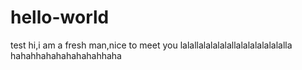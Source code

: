 # hello-world
test
hi,i am a fresh man,nice to meet you
lalallalalalalallalalalalalalalla
hahahhahahahahahahhaha
